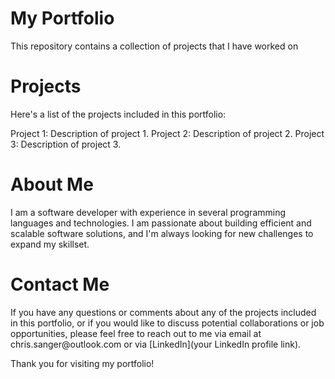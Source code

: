 <h1>My Portfolio</h1>
This repository contains a collection of projects that I have worked on

<h1>Projects</h1>
Here's a list of the projects included in this portfolio:

Project 1: Description of project 1.
Project 2: Description of project 2.
Project 3: Description of project 3.



<h1>About Me</h1>
I am a software developer with experience in several programming languages and technologies. I am passionate about building efficient and scalable software solutions, and I'm always looking for new challenges to expand my skillset.

<h1>Contact Me</h1>
If you have any questions or comments about any of the projects included in this portfolio, or if you would like to discuss potential collaborations or job opportunities, please feel free to reach out to me via email at chris.sanger@outlook.com or via [LinkedIn](your LinkedIn profile link).

Thank you for visiting my portfolio!
